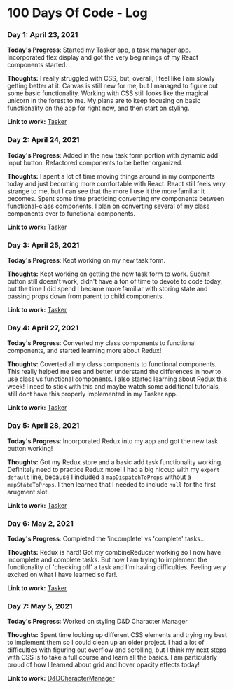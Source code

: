 # 100 Days Of Code - Log

### Day 1: April 23, 2021

**Today's Progress**: Started my Tasker app, a task manager app. Incorporated flex display and got the very beginnings of my React components started. 

**Thoughts:** I really struggled with CSS, but, overall, I feel like I am slowly getting better at it. Canvas is still new for me, but I managed to figure out some basic functionality.
Working with CSS still looks like the magical unicorn in the forest to me. My plans are to keep focusing on basic functionality on the app for right now, and then start on styling.

**Link to work:** [Tasker](https://github.com/BeccaN/tasker)

### Day 2: April 24, 2021

**Today's Progress**: Added in the new task form portion with dynamic add input button. Refactored components to be better organized. 

**Thoughts:** I spent a lot of time moving things around in my components today and just becoming more comfortable with React. React still feels very strange to me, but I can see that the more I use it the more familiar it becomes. Spent some time practicing converting my components between functional-class components, I plan on converting several of my class components over to functional components. 

**Link to work:** [Tasker](https://github.com/BeccaN/tasker)

### Day 3: April 25, 2021

**Today's Progress**: Kept working on my new task form.

**Thoughts:** Kept working on getting the new task form to work. Submit button still doesn't work, didn't have a ton of time to devote to code today, but the time I did spend I became more familiar with storing state and passing props down from parent to child components. 

**Link to work:** [Tasker](https://github.com/BeccaN/tasker)

### Day 4: April 27, 2021

**Today's Progress**: Converted my class components to functional components, and started learning more about Redux!

**Thoughts:** Coverted all my class components to functional components. This really helped me see and better understand the differences in how to use class vs functional components. I also started learning about Redux this week! I need to stick with this and maybe watch some additional tutorials, still dont have this properly implemented in my Tasker app.

**Link to work:** [Tasker](https://github.com/BeccaN/tasker)

### Day 5: April 28, 2021

**Today's Progress**: Incorporated Redux into my app and got the new task button working!

**Thoughts:** Got my Redux store and a basic add task functionality working. Definitely need to practice Redux more! I had a big hiccup with my  `export default` line, because I included a `mapDispatchToProps` without a `mapStateToProps`. I then learned that I needed to include `null` for the first arugment slot. 

**Link to work:** [Tasker](https://github.com/BeccaN/tasker)

### Day 6: May 2, 2021

**Today's Progress**: Completed the 'incomplete' vs 'complete' tasks... 

**Thoughts:** Redux is hard! Got my combineReducer working so I now have incomplete and complete tasks. But now I am trying to implement the functionality of 'checking off' a task and I'm having difficulties. Feeling very excited on what I have learned so far!. 

**Link to work:** [Tasker](https://github.com/BeccaN/tasker)

### Day 7: May 5, 2021

**Today's Progress**: Worked on styling D&D Character Manager

**Thoughts:** Spent time looking up different CSS elements and trying my best to implement them so I could clean up an older project. I had a lot of difficulties with figuring out overflow and scrolling, but I think my next steps with CSS is to take a full course and learn all the basics. I am particularly proud of how I learned about grid and hover opacity effects today!

**Link to work:** [D&DCharacterManager](https://github.com/BeccaN/DnD-Character-Manager)